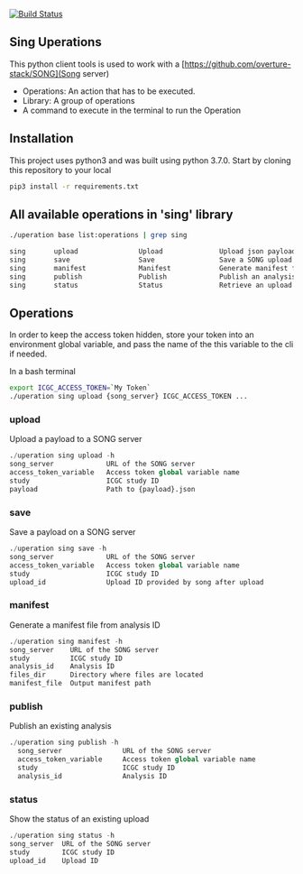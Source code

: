 [![Build Status](https://travis-ci.org/baminou/Uperations.svg?branch=master)](https://travis-ci.org/baminou/Uperations)

## Sing Uperations

This python client tools is used to work with a [https://github.com/overture-stack/SONG](Song server)


* Operations: An action that has to be executed.
* Library: A group of operations
* A command to execute in the terminal to run the Operation

## Installation
This project uses python3 and was built using python 3.7.0.
Start by cloning this repository to your local
```bash
pip3 install -r requirements.txt
```

## All available operations in 'sing' library
```bash
./uperation base list:operations | grep sing

sing       upload               Upload              Upload json payload to song
sing       save                 Save                Save a SONG upload ID.
sing       manifest             Manifest            Generate manifest file for upload
sing       publish              Publish             Publish an analysis
sing       status               Status              Retrieve an upload status
```

## Operations
In order to keep the access token hidden, store your token into an environment global variable, and pass the name
of the this variable to the cli if needed.

In a bash terminal
```bash
export ICGC_ACCESS_TOKEN=`My Token`
./uperation sing upload {song_server} ICGC_ACCESS_TOKEN ...
```

### upload

Upload a payload to a SONG server

```python
./uperation sing upload -h
song_server             URL of the SONG server
access_token_variable   Access token global variable name
study                   ICGC study ID
payload                 Path to {payload}.json
```

### save

Save a payload on a SONG server

```python
./uperation sing save -h
song_server             URL of the SONG server
access_token_variable   Access token global variable name
study                   ICGC study ID
upload_id               Upload ID provided by song after upload
```

### manifest

Generate a manifest file from analysis ID

```python
./uperation sing manifest -h
song_server    URL of the SONG server
study          ICGC study ID
analysis_id    Analysis ID
files_dir      Directory where files are located
manifest_file  Output manifest path
```

### publish

Publish an existing analysis

```python
./uperation sing publish -h
  song_server               URL of the SONG server
  access_token_variable     Access token global variable name
  study                     ICGC study ID
  analysis_id               Analysis ID
```

### status

Show the status of an existing upload

```python
./uperation sing status -h
song_server  URL of the SONG server
study        ICGC study ID
upload_id    Upload ID
```